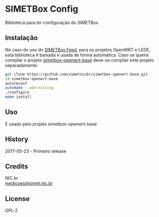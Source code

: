 # SIMETBox Config

Biblioteca para ler configuração do SIMETBox

## Instalação

No caso do uso do [SIMETBox Feed](https://github.com/simetnicbr/simetbox-openwrt-feed.git), para os projetos OpenWRT e LEDE, esta biblioteca é baixada e usada de forma automática. Caso se queira compilar o projeto [simetbox-openwrt-base](https://github.com/simetnicbr/simetbox-openwrt-base.git) deve-se compilar este projeto separadamente:

```bash
git clone https://github.com/simetnicbr/simetbox-openwrt-base.git
cd simetbox-openwrt-base
autoreconf
automake --add-missing
./configure
make install
```

## Uso

É usado pelo projeto simetbox-openwrt-base

## History

2017-05-23 - Primeiro release

## Credits

NIC.br  
<medicoes@simet.nic.br>

## License

GPL-2